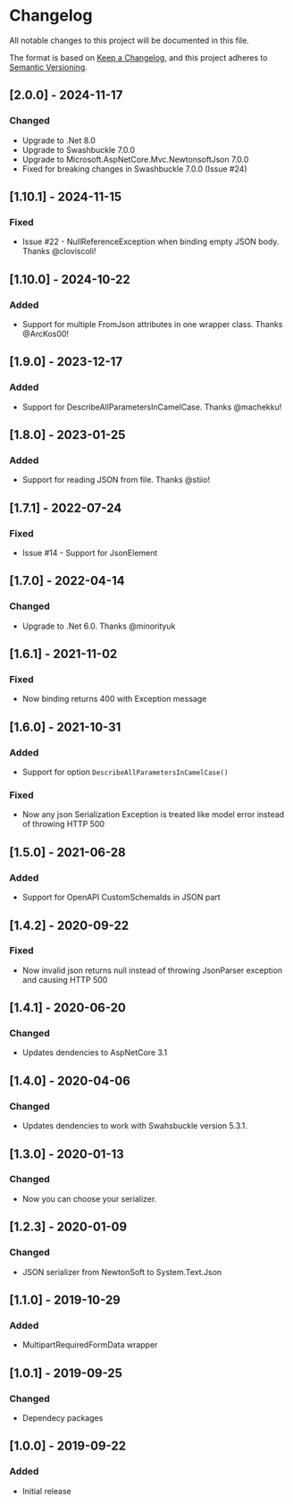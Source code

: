 # Changelog
All notable changes to this project will be documented in this file.

The format is based on [Keep a Changelog](https://keepachangelog.com/en/1.0.0/),
and this project adheres to [Semantic Versioning](https://semver.org/spec/v2.0.0.html).

## [2.0.0] - 2024-11-17
### Changed
- Upgrade to .Net 8.0
- Upgrade to Swashbuckle 7.0.0
- Upgrade to Microsoft.AspNetCore.Mvc.NewtonsoftJson 7.0.0
- Fixed for breaking changes in Swashbuckle 7.0.0 (Issue #24)


## [1.10.1] - 2024-11-15
### Fixed
- Issue #22 - NullReferenceException when binding empty JSON body. Thanks @cloviscoli!

## [1.10.0] - 2024-10-22
### Added
- Support for multiple FromJson attributes in one wrapper class. Thanks @ArcKos00!

## [1.9.0] - 2023-12-17
### Added
- Support for DescribeAllParametersInCamelCase. Thanks @machekku!

## [1.8.0] - 2023-01-25
### Added
- Support for reading JSON from file. Thanks @stiio!

## [1.7.1] - 2022-07-24
### Fixed
- Issue #14 - Support for JsonElement

## [1.7.0] - 2022-04-14
### Changed
- Upgrade to .Net 6.0. Thanks @minorityuk

## [1.6.1] - 2021-11-02
### Fixed
- Now binding returns 400 with Exception message

## [1.6.0] - 2021-10-31
### Added
- Support for option `DescribeAllParametersInCamelCase()`

### Fixed
- Now any json Serialization Exception is treated like model error instead of throwing HTTP 500 

## [1.5.0] - 2021-06-28
### Added
- Support for OpenAPI CustomSchemaIds in JSON part

## [1.4.2] - 2020-09-22
### Fixed
 - Now invalid json returns null instead of throwing JsonParser exception and causing HTTP 500

## [1.4.1] - 2020-06-20
### Changed
 - Updates dendencies to AspNetCore 3.1

## [1.4.0] - 2020-04-06
### Changed
 - Updates dendencies to work with Swahsbuckle version 5.3.1.

## [1.3.0] - 2020-01-13
### Changed
 - Now you can choose your serializer.

## [1.2.3] - 2020-01-09
### Changed
 - JSON serializer from NewtonSoft to System.Text.Json

## [1.1.0] - 2019-10-29
### Added
 - MultipartRequiredFormData wrapper

## [1.0.1] - 2019-09-25
### Changed
 - Dependecy packages

## [1.0.0] - 2019-09-22
### Added
 - Initial release
